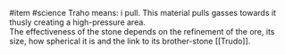 #item #science 
Traho means: i pull.
This material pulls gasses towards it thusly creating a high-pressure area.  
The effectiveness of the stone depends on the refinement of the ore, its size, how spherical it is and the link to its brother-stone [[Trudo]].